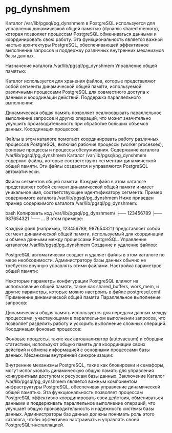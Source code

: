 # pg_dynshmem
Каталог /var/lib/pgsql/pg_dynshmem в PostgreSQL используется для управления динамической общей памятью (dynamic shared memory), которая позволяет процессам PostgreSQL обмениваться данными и координировать свою работу. Эта функциональность является важной частью архитектуры PostgreSQL, обеспечивающей эффективное выполнение запросов и поддержку различных внутренних механизмов базы данных.

Назначение каталога /var/lib/pgsql/pg_dynshmem
Управление общей памятью:

Каталог используется для хранения файлов, которые представляют собой сегменты динамической общей памяти, используемой различными процессами PostgreSQL для совместного доступа к данным и координации действий.
Поддержка параллельного выполнения:

Динамическая общая память позволяет реализовывать параллельное выполнение запросов и других операций, что может значительно улучшить производительность при обработке больших объемов данных.
Координация процессов:

Файлы в этом каталоге помогают координировать работу различных процессов PostgreSQL, включая рабочие процессы (worker processes), фоновые процессы и процессы обслуживания.
Содержание каталога /var/lib/pgsql/pg_dynshmem
Каталог /var/lib/pgsql/pg_dynshmem содержит файлы, которые соответствуют сегментам динамической общей памяти. Эти файлы создаются и управляются PostgreSQL автоматически.

Файлы сегментов общей памяти:
Каждый файл в этом каталоге представляет собой сегмент динамической общей памяти и имеет уникальное имя, соответствующее идентификатору сегмента.
Пример содержимого каталога /var/lib/pgsql/pg_dynshmem
Ниже приведен пример содержимого каталога /var/lib/pgsql/pg_dynshmem:

bash
Копировать код
/var/lib/pgsql/pg_dynshmem/
├── 123456789
├── 987654321
└── ...
В этом примере:

Каждый файл (например, 123456789, 987654321) представляет собой сегмент динамической общей памяти, используемый для координации и обмена данными между процессами PostgreSQL.
Управление каталогом /var/lib/pgsql/pg_dynshmem
Создание и удаление файлов:

PostgreSQL автоматически создает и удаляет файлы в этом каталоге по мере необходимости. Администратору базы данных обычно не требуется вручную управлять этими файлами.
Настройка параметров общей памяти:

Некоторые параметры конфигурации PostgreSQL влияют на использование общей памяти, такие как shared_buffers, work_mem, и другие параметры, которые можно настроить в файле postgresql.conf.
Применение динамической общей памяти
Параллельное выполнение запросов:

Динамическая общая память используется для передачи данных между процессами, участвующими в параллельном выполнении запросов, что позволяет разделить работу и ускорить выполнение сложных операций.
Координация фоновых процессов:

Фоновые процессы, такие как автоанализатор (autovacuum) и сборщик статистики, используют общую память для координации своих действий и обмена информацией с основными процессами базы данных.
Механизмы внутренней синхронизации:

Внутренние механизмы PostgreSQL, такие как блокировки и семафоры, могут использовать динамическую общую память для управления конкурентным доступом к ресурсам базы данных.
Заключение
Каталог /var/lib/pgsql/pg_dynshmem является важным компонентом инфраструктуры PostgreSQL, обеспечивая управление динамической общей памятью. Эта функциональность позволяет процессам PostgreSQL эффективно координировать свои действия, обмениваться данными и поддерживать параллельное выполнение операций, что улучшает общую производительность и надежность системы базы данных. Администраторы баз данных должны понимать роль этого каталога, чтобы эффективно настраивать и управлять своей PostgreSQL-инсталляцией.